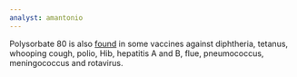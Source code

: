 ```yaml
---
analyst: amantonio
---
```


Polysorbate 80 is also [found](https://www.cdc.gov/vaccines/pubs/pinkbook/downloads/appendices/B/excipient-table-2.pdf) in some vaccines against diphtheria, tetanus, whooping cough, polio, Hib, hepatitis A and B, flue, pneumococcus, meningococcus and rotavirus.

